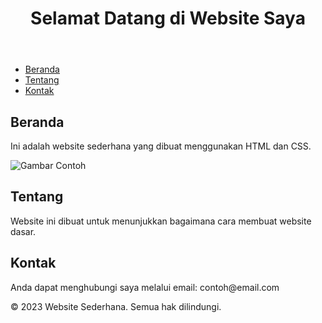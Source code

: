 <!DOCTYPE html>
<html lang="id">
<head>
    <meta charset="UTF-8">
    <meta name="viewport" content="width=device-width, initial-scale=1.0">
    <title>evo res</title>
    <link rel="stylesheet" href="styles.css">
</head>
<body>
    <header>
        <h1>Selamat Datang di Website Saya</h1>
    </header>
    <nav>
        <ul>
            <li><a href="#home">Beranda</a></li>
            <li><a href="#about">Tentang</a></li>
            <li><a href="#contact">Kontak</a></li>
        </ul>
    </nav>
    <main>
        <section id="home">
            <h2>Beranda</h2>
            <p>Ini adalah website sederhana yang dibuat menggunakan HTML dan CSS.</p>
            <img src="https://via.placeholder.com/400" alt="Gambar Contoh">
        </section>
        <section id="about">
            <h2>Tentang</h2>
            <p>Website ini dibuat untuk menunjukkan bagaimana cara membuat website dasar.</p>
        </section>
        <section id="contact">
            <h2>Kontak</h2>
            <p>Anda dapat menghubungi saya melalui email: contoh@email.com</p>
        </section>
    </main>
    <footer>
        <p>&copy; 2023 Website Sederhana. Semua hak dilindungi.</p>
    </footer>
</body>
</html>

